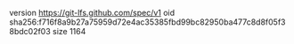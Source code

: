 version https://git-lfs.github.com/spec/v1
oid sha256:f716f8a9b27a75959d72e4ac35385fbd99bc82950ba477c8d8f05f38bdc02f03
size 1164
